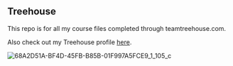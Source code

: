 ## Treehouse

This repo is for all my course files completed through teamtreehouse.com.

Also check out my Treehouse profile [here](https://teamtreehouse.com/melissapreece).

![68A2D51A-BF4D-45FB-B85B-01F997A5FCE9_1_105_c](https://user-images.githubusercontent.com/51691112/117719043-c5b0ba80-b191-11eb-9725-f1f5bc64ca1b.jpeg)
